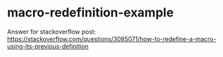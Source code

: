 # macro-redefinition-example
Answer for stackoverflow post: https://stackoverflow.com/questions/3085071/how-to-redefine-a-macro-using-its-previous-definition
